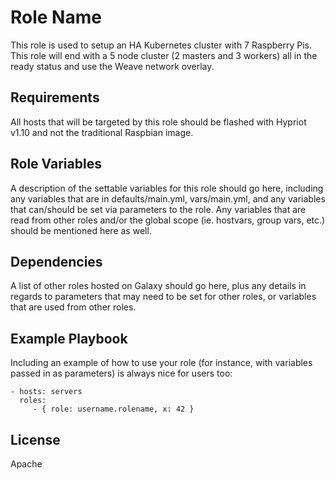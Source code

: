 Role Name
=========

This role  is used to setup an HA Kubernetes cluster with 7 Raspberry Pis.<br>
This role will end with a 5 node cluster (2 masters and 3 workers) all in the ready status and use the Weave network overlay.<br>

Requirements
------------

All hosts that will be targeted by this role should be flashed with Hypriot v1.10 and not the traditional Raspbian image. 

Role Variables
--------------

A description of the settable variables for this role should go here, including any variables that are in defaults/main.yml, vars/main.yml, and any variables that can/should be set via parameters to the role. Any variables that are read from other roles and/or the global scope (ie. hostvars, group vars, etc.) should be mentioned here as well.

Dependencies
------------

A list of other roles hosted on Galaxy should go here, plus any details in regards to parameters that may need to be set for other roles, or variables that are used from other roles.

Example Playbook
----------------

Including an example of how to use your role (for instance, with variables passed in as parameters) is always nice for users too:

    - hosts: servers
      roles:
         - { role: username.rolename, x: 42 }

License
-------

Apache